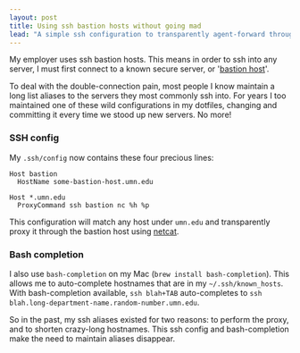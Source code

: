 ```yaml
---
layout: post
title: Using ssh bastion hosts without going mad
lead: "A simple ssh configuration to transparently agent-forward through a bastion host."
---
```


My employer uses ssh bastion hosts. This means in order to ssh into any server,
I must first connect to a known secure server, or
'[bastion host](http://en.wikipedia.org/wiki/Bastion_host)'.

To deal with the double-connection pain, most people I know maintain a long
list aliases to the servers they most commonly ssh into. For years I too
maintained one of these wild configurations in my dotfiles, changing and
committing it every time we stood up new servers. No more!

### SSH config

My `.ssh/config` now contains these four precious lines:

    Host bastion
      HostName some-bastion-host.umn.edu

    Host *.umn.edu
      ProxyCommand ssh bastion nc %h %p

This configuration will match any host under `umn.edu` and transparently proxy it
through the bastion host using [netcat](http://en.wikipedia.org/wiki/Netcat).

### Bash completion

I also use `bash-completion` on my Mac (`brew install bash-completion`). This
allows me to auto-complete hostnames that are in my `~/.ssh/known_hosts`.
With bash-completion available, `ssh blah+TAB` auto-completes to
`ssh blah.long-department-name.random-number.umn.edu`.

So in the past, my ssh aliases existed for two reasons: to perform the proxy,
and to shorten crazy-long hostnames. This ssh config and bash-completion make
the need to maintain aliases disappear.
